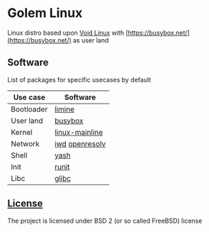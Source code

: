 # Golem Linux
Linux distro based upon [Void Linux](https://voidlinux.org/) with [https://busybox.net/](https://busybox.net/) as user land

## Software
List of packages for specific usecases by default

| Use case | Software              |
|-----------|-----------------------|
| Bootloader| [limine](https://github.com/limine-bootloader/limine)|
| User land | [busybox](https://busybox.net/)|
| Kernel    | [linux-mainline](https://www.kernel.org/) |
| Network   | [iwd](https://archive.kernel.org/oldwiki/iwd.wiki.kernel.org/) [openresolv](https://roy.marples.name/projects/openresolv)|
| Shell     | [yash](https://magicant.github.io/yash/)|
| Init      | [runit](https://smarden.org/runit/)|
| Libc      | [glibc](https://www.gnu.org/software/libc/)|


## [License](https://github.com/Golem-Linux/.github/LICENSE)
The project is licensed under BSD 2 (or so called FreeBSD) license
